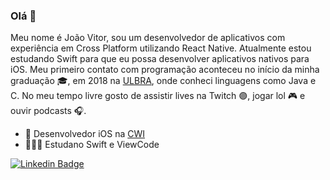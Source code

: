 ### Olá 👋

Meu nome é João Vitor, sou um desenvolvedor de aplicativos com experiência em Cross Platform utilizando React Native. Atualmente estou estudando Swift para que eu possa desenvolver aplicativos nativos para iOS. Meu primeiro contato com programação aconteceu no início da minha graduação :mortar_board:, em 2018 na [ULBRA](https://www.ulbra.br/torres), onde conheci linguagens como Java e C. No meu tempo livre gosto de assistir lives na Twitch 🟣, jogar lol :video_game: e ouvir podcasts :headphones:.

* 💼 Desenvolvedor iOS na [CWI](https://cwi.com.br/)
* 👨🏻‍💻 Estudano Swift e ViewCode

[![Linkedin Badge](https://img.shields.io/badge/-LinkedIn-blue?style=flat-square&logo=Linkedin&logoColor=white&link=https://www.linkedin.com/in/jo%C3%A3o-vitor-lumertz-a50126181/)](https://www.linkedin.com/in/jo%C3%A3o-vitor-lumertz-a50126181/)


